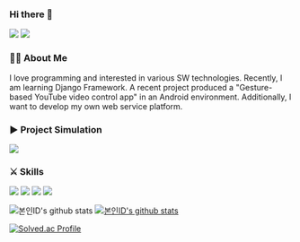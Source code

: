 ### Hi there 👋

<!--
**happyyeon/happyyeon** is a ✨ _special_ ✨ repository because its `README.md` (this file) appears on your GitHub profile.

Here are some ideas to get you started:

- 🔭 I’m currently working on ...
- 🌱 I’m currently learning ...
- 👯 I’m looking to collaborate on ...
- 🤔 I’m looking for help with ...
- 💬 Ask me about ...
- 📫 How to reach me: ...
- 😄 Pronouns: ...
- ⚡ Fun fact: ...
-->

<a href="https://velog.io/@happyyeon" target="_blank"><img src="https://img.shields.io/badge/Velog-20C997?style=flat-square&logo=Velog&logoColor=white"/></a> 
<a href="https://happyyeon.github.io" target="_blank"><img src="https://img.shields.io/badge/Blog-181717?style=flat-square&logo=GitHub&logoColor=white"/></a> 


### 👨‍💻 About Me

I love programming and interested in various SW technologies. Recently, I am learning Django Framework. A recent project produced a "Gesture-based YouTube video control app" in an Android environment. Additionally, I want to develop my own web service platform.

### ▶️ Project Simulation

<a href="https://www.youtube.com/watch?v=tMfvdW4jtSI" target="_blank"><img src="https://img.shields.io/badge/YouTube-FF0000?style=flat-square&logo=YouTube&logoColor=white"/></a>

### ⚔️ Skills

<img src="https://img.shields.io/badge/Python-3776AB?style=flat-square&logo=Python&logoColor=white"/>
<img src="https://img.shields.io/badge/C-A8B9CC?style=flat-square&logo=C&logoColor=white"/>
<img src="https://img.shields.io/badge/Android Studio-3DDC84?style=flat-square&logo=Android Studio&logoColor=white"/>
<img src="https://img.shields.io/badge/Django-092E20?style=flat-square&logo=Django&logoColor=white"/>



![본인ID's github stats](https://github-readme-stats.vercel.app/api?username=happyyeon&show_icons=true)
[![본인ID's github stats](https://github-readme-stats.vercel.app/api/top-langs/?username=happyyeon&show_icons=true&hide_border=true&title_color=004386&icon_color=004386&layout=compact)](https://github.com/happyyeon)

[![Solved.ac Profile](http://mazassumnida.wtf/api/generate_badge?boj=yeonnim)](https://solved.ac/yeonnim)
